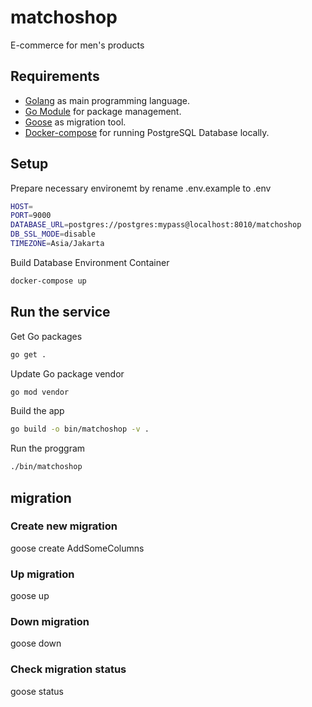 # matchoshop
E-commerce for men's products

## Requirements

- [Golang](https://golang.org/) as main programming language.
- [Go Module](https://go.dev/blog/using-go-modules) for package management.
- [Goose](https://github.com/steinbacher/goose/) as migration tool.
- [Docker-compose](https://docs.docker.com/compose/) for running PostgreSQL Database locally.

## Setup
Prepare necessary environemt by rename .env.example to .env

```bash
HOST=
PORT=9000
DATABASE_URL=postgres://postgres:mypass@localhost:8010/matchoshop
DB_SSL_MODE=disable
TIMEZONE=Asia/Jakarta
```

Build Database Environment Container

```bash
docker-compose up
```

## Run the service

Get Go packages

```bash
go get .
```

Update Go package vendor

```bash
go mod vendor
```

Build the app

```bash
go build -o bin/matchoshop -v .
```


Run the proggram

```bash
./bin/matchoshop
```

## migration
### Create new migration
goose create AddSomeColumns

### Up migration
goose up

### Down migration
goose down

### Check migration status
goose status